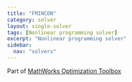 ```yaml
---
title: "FMINCON"
category: solver
layout: single-solver
tags: [Nonlinear programming solver]
excerpt: "Nonlinear programming solver"
sidebar:
  nav: "solvers"
---
```


Part of [MathWorks Optimization Toolbox](https://www.mathworks.com/products/optimization.html)
